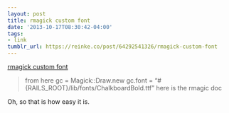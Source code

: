```yaml
---
layout: post
title: rmagick custom font
date: '2013-10-17T08:30:42-04:00'
tags:
- link
tumblr_url: https://reinke.co/post/64292541326/rmagick-custom-font
---
```

[rmagick custom font](http://ferryzhou.wordpress.com/2012/06/16/rmagick-custom-font/)  

> from here gc = Magick::Draw.new gc.font = “#{RAILS\_ROOT}/lib/fonts/ChalkboardBold.ttf” here is the rmagic doc

Oh, so that is how easy it is.

